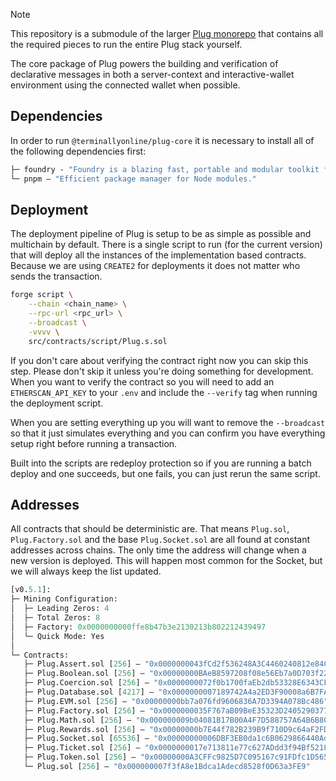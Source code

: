 > [!NOTE]
> This repository is a submodule of the larger [Plug monorepo](https://github.com/terminally-online/plug) that contains all the required pieces to run the entire Plug stack yourself.

The core package of Plug powers the building and verification of declarative messages in both a server-context and interactive-wallet environment using the connected wallet when possible.

## Dependencies

In order to run `@terminallyonline/plug-core` it is necessary to install all of the following dependencies first:

```ml
├─ foundry - "Foundry is a blazing fast, portable and modular toolkit for Ethereum application."
└─ pnpm — "Efficient package manager for Node modules."
```

## Deployment

The deployment pipeline of Plug is setup to be as simple as possible and multichain by default. There is a single script to run (for the current version) that will deploy all the instances of the implementation based contracts. Because we are using `CREATE2` for deployments it does not matter who sends the transaction.

```bash
forge script \
    --chain <chain_name> \
    --rpc-url <rpc_url> \
    --broadcast \
    -vvvv \
    src/contracts/script/Plug.s.sol
```

If you don't care about verifying the contract right now you can skip this step. Please don't skip it unless you're doing something for development. When you want to verify the contract so you will need to add an `ETHERSCAN_API_KEY` to your `.env` and include the `--verify` tag when running the deployment script.

When you are setting everything up you will want to remove the `--broadcast` so that it just simulates everything and you can confirm you have everything setup right before running a transaction.

Built into the scripts are redeploy protection so if you are running a batch deploy and one succeeds, but one fails, you can just rerun the same script.

## Addresses

All contracts that should be deterministic are. That means `Plug.sol`, `Plug.Factory.sol` and the base `Plug.Socket.sol` are all found at constant addresses across chains. The only time the address will change when a new version is deployed. This will happen most common for the Socket, but we will always keep the list updated.

```ml
[v0.5.1]:
├─ Mining Configuration:
│  ├─ Leading Zeros: 4
│  ├─ Total Zeros: 8
│  ├─ Factory: 0x0000000000ffe8b47b3e2130213b802212439497
│  └─ Quick Mode: Yes
│
└─ Contracts:
   ├─ Plug.Assert.sol [256] — "0x0000000043fCd2f536248A3C4460240812e84C9d"
   ├─ Plug.Boolean.sol [256] — "0x00000000BAeB8597208f08e56Eb7a0D703f22614"
   ├─ Plug.Coercion.sol [256] — "0x0000000072f0b1700faEb2db53328E6343CF6F92"
   ├─ Plug.Database.sol [4217] — "0x0000000007189742A4a2ED3F90008a6B7FAedc21"
   ├─ Plug.EVM.sol [256] — "0x00000000bb7a076fd9606836A7D3394A078Bc486"
   ├─ Plug.Factory.sol [256] — "0x0000000035F767aB09BeE35323D2405290377873"
   ├─ Plug.Math.sol [256] — "0x000000009b04081B17B00A4F7D588757A64B6B80"
   ├─ Plug.Rewards.sol [256] — "0x00000000b7E44f782B239B9f710D9c64aF2FD3DC"
   ├─ Plug.Socket.sol [65536] — "0x00000000006DBF3EB0da1c6B0629866440Addc0A"
   ├─ Plug.Ticket.sol [256] — "0x0000000017e713811e77c627ADdd3f94Bf5218eD"
   ├─ Plug.Token.sol [256] — "0x00000000A3CFFc9825D7C095167c91FDfc1D565C"
   └─ Plug.sol [256] — "0x000000007f3fA8e1Bdca1Adecd8528f0D63a3FE9"
```
